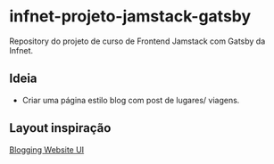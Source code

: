 # infnet-projeto-jamstack-gatsby
 Repository do projeto de curso de Frontend Jamstack com Gatsby da Infnet.

## Ideia
- Criar uma página estilo blog com post de lugares/ viagens.


## Layout inspiração
[Blogging Website UI](https://www.figma.com/file/Eo7K2PlYRkrp0YwgZG16IY/Blogging-Website-UI-(Community)-(Community)?type=design&node-id=0-1&mode=design&t=Gcs81vme20lTBdP2-0)
